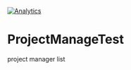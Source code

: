 [![Analytics](https://ga-beacon.appspot.com/G-JQ6GN3617D/ProjectManageTest/readme)](https://github.com/igrigorik/ga-beacon)

# ProjectManageTest
project manager list
